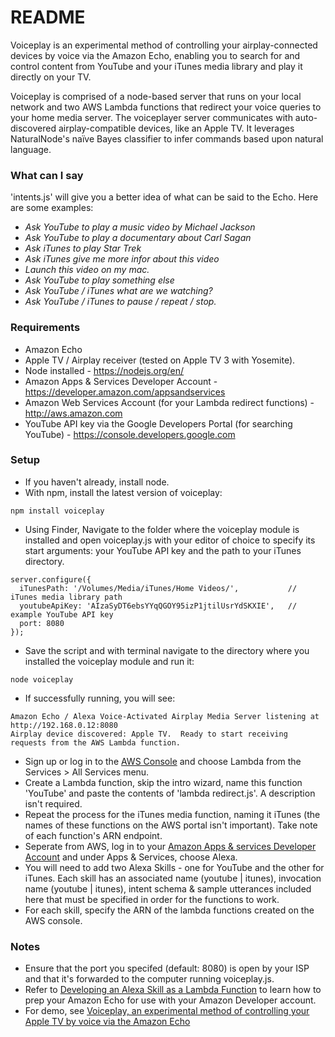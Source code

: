 # README #
Voiceplay is an experimental method of controlling your airplay-connected devices by voice via the Amazon Echo, enabling you to search for and control content from YouTube and your iTunes media library and play it directly on your TV.  

Voiceplay is comprised of a node-based server that runs on your local network and two  AWS Lambda functions  that redirect your voice queries to your home media server.  The voiceplayer server communicates with auto-discovered airplay-compatible devices, like an Apple TV. It leverages NaturalNode's naïve Bayes classifier to infer commands based upon natural language.

### What can I say
'intents.js' will give you a better idea of what can be said to the Echo.  Here are some examples:

* *Ask YouTube to play a music video by Michael Jackson*
* *Ask YouTube to play a documentary about Carl Sagan*
* *Ask iTunes to play Star Trek*
* *Ask iTunes give me more infor about this video*
* *Launch this video on my mac.*
* *Ask YouTube to play something else*
* *Ask YouTube / iTunes what are we watching?*
* *Ask YouTube / iTunes to pause / repeat / stop.*


### Requirements ###
* Amazon Echo
* Apple TV / Airplay receiver (tested on Apple TV 3 with Yosemite).
* Node installed - https://nodejs.org/en/
* Amazon Apps & Services Developer Account - https://developer.amazon.com/appsandservices
* Amazon Web Services Account (for your Lambda redirect functions) - http://aws.amazon.com
* YouTube API key via the Google Developers Portal (for searching YouTube) - https://console.developers.google.com
	

### Setup ###
* If you haven't already, install node.
* With npm, install the latest version of voiceplay:

```
npm install voiceplay
```

* Using Finder, Navigate to the folder where the voiceplay module is installed and open voiceplay.js with your editor of choice to specify its start arguments: your YouTube API key and the path to your iTunes directory.



```
server.configure({
  iTunesPath: '/Volumes/Media/iTunes/Home Videos/',           // iTunes media library path
  youtubeApiKey: 'AIzaSyDT6ebsYYqQGOY95izP1jtilUsrYdSKXIE',   // example YouTube API key
  port: 8080
});
```

* Save the script and with terminal navigate to the directory where you installed the voiceplay module and run it:


```
node voiceplay
```

* If successfully running, you will see:

```
Amazon Echo / Alexa Voice-Activated Airplay Media Server listening at http://192.168.0.12:8080 
Airplay device discovered: Apple TV.  Ready to start receiving requests from the AWS Lambda function.
```
* Sign up or log in to the [AWS Console](http://console.aws.amazon.com) and choose Lambda from the Services > All Services menu. 
* Create a Lambda function, skip the intro wizard, name this function 'YouTube' and paste the contents of 'lambda redirect.js'.  A description isn't required.
* Repeat the process for the iTunes media function, naming it iTunes (the names of these functions on the AWS portal isn't important). Take note of each function's ARN endpoint.
* Seperate from AWS, log in to your [Amazon Apps & services Developer Account](https://developer.amazon.com/appsandservices) and under Apps & Services, choose Alexa.
* You will need to add two Alexa Skills - one for YouTube and the other for iTunes.  Each skill has an associated name (youtube | itunes), invocation name (youtube | itunes), intent schema & sample utterances included here that must be specified in order for the functions to work.
* For each skill, specify the ARN of the lambda functions created on the AWS console.

### Notes ###
* Ensure that the port you specifed (default: 8080) is open by your ISP and that it's forwarded to the computer running voiceplay.js.
* Refer to [Developing an Alexa Skill as a Lambda Function](https://developer.amazon.com/appsandservices/solutions/alexa/alexa-skills-kit/docs/developing-an-alexa-skill-as-a-lambda-function) to learn how to prep your Amazon Echo for use with your Amazon Developer account.
* For demo, see [Voiceplay, an experimental method of controlling your Apple TV by voice via the Amazon Echo](http://tajddin.com/blog/2015/9/9/voiceplay-an-experimental-method-of-controlling-your-apple-tv-by-voice-via-the-amazon-echo)
